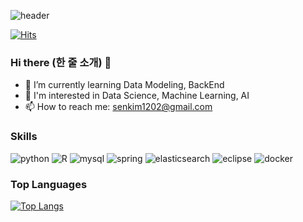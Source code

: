 ![header](https://capsule-render.vercel.app/api?type=venom&height=300&color=gradient&text=Seeun%20Kim&fontColor=black)

[![Hits](https://hits.seeyoufarm.com/api/count/incr/badge.svg?url=https%3A%2F%2Fgithub.com%2Fsenikim%2Fhit-counter&count_bg=%2370D0DB&title_bg=%237C7A7A&icon=bilibili.svg&icon_color=%234DF2F2&title=hits&edge_flat=false)](https://hits.seeyoufarm.com)

### Hi there (한 줄 소개) 👋
- 🌱 I’m currently learning Data Modeling, BackEnd
- 👀 I'm interested in Data Science, Machine Learning, AI
- 📫 How to reach me: senkim1202@gmail.com

### Skills
![python](https://img.shields.io/badge/python-f0f8ff?style=for-the-badge&logo=python&logoColor=3776AB)
![R](https://img.shields.io/badge/R-f0f8ff?style=for-the-badge&logo=R&logoColor=276DC3)
![mysql](https://img.shields.io/badge/mysql-f0f8ff?style=for-the-badge&logo=mysql&logoColor=4479A1)
![spring](https://img.shields.io/badge/spring-f0f8ff?style=for-the-badge&logo=spring&logoColor=6DB33F)
![elasticsearch](https://img.shields.io/badge/elasticsearch-f0f8ff?style=for-the-badge&logo=elasticsearch&logoColor=005571)
![eclipse](https://img.shields.io/badge/eclipse-f0f8ff?style=for-the-badge&logo=eclipse&logoColor=2C2255)
![docker](https://img.shields.io/badge/docker-f0f8ff?style=for-the-badge&logo=docker&logoColor=2496ED)

### Top Languages
[![Top Langs](https://github-readme-stats.vercel.app/api/top-langs/?username=senikim&layout=compact&theme=transparent)](https://github.com/anuraghazra/senikim/github-readme-stats)


<!--
**senikim/senikim** is a ✨ _special_ ✨ repository because its `README.md` (this file) appears on your GitHub profile.

Here are some ideas to get you started:

- 🔭 I’m currently working on ...
- 🌱 I’m currently learning ...
- 👯 I’m looking to collaborate on ...
- 🤔 I’m looking for help with ...
- 💬 Ask me about ...
- 📫 How to reach me: ...
- 😄 Pronouns: ...
- ⚡ Fun fact: ...
-->
